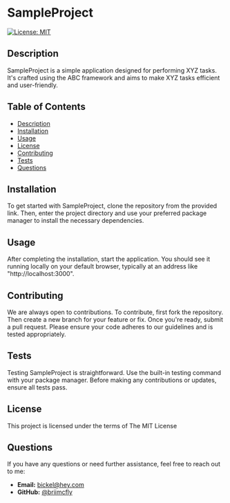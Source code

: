 # SampleProject
[![License: MIT](https://img.shields.io/badge/License-MIT-yellow.svg)](https://opensource.org/licenses/MIT)
## Description 
SampleProject is a simple application designed for performing XYZ tasks. It's crafted using the ABC framework and aims to make XYZ tasks efficient and user-friendly.
## Table of Contents
* [Description](#description)
* [Installation](#installation)
* [Usage](#usage)
* [License](#license)
* [Contributing](#contributing)
* [Tests](#tests)
* [Questions](#questions)
## Installation
To get started with SampleProject, clone the repository from the provided link. Then, enter the project directory and use your preferred package manager to install the necessary dependencies.
## Usage
After completing the installation, start the application. You should see it running locally on your default browser, typically at an address like "http://localhost:3000".
## Contributing
We are always open to contributions. To contribute, first fork the repository. Then create a new branch for your feature or fix. Once you're ready, submit a pull request. Please ensure your code adheres to our guidelines and is tested appropriately.
## Tests
Testing SampleProject is straightforward. Use the built-in testing command with your package manager. Before making any contributions or updates, ensure all tests pass.
## License
This project is licensed under the terms of The MIT License
## Questions
If you have any questions or need further assistance, feel free to reach out to me:<br>
- **Email:** bickel@hey.com
- **GitHub:** [@briimcfly](https://github.com/briimcfly)


